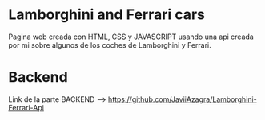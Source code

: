 # Lamborghini and Ferrari cars
Pagina web creada con HTML, CSS y JAVASCRIPT usando una api creada por mi sobre algunos de los coches de Lamborghini y Ferrari.

# Backend
Link de la parte BACKEND --> https://github.com/JaviiAzagra/Lamborghini-Ferrari-Api
